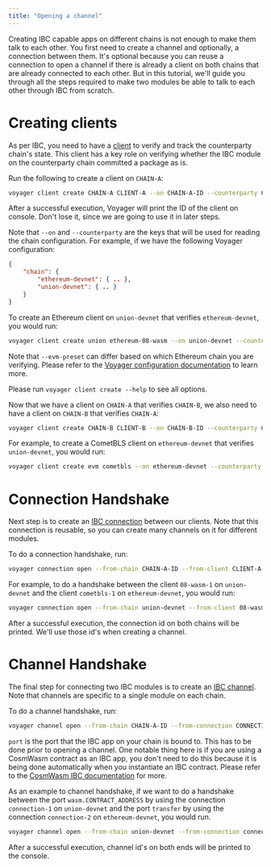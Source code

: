 ```yaml
---
title: "Opening a channel"
---
```


Creating IBC capable apps on different chains is not enough to make them talk to each other. You first need to create a channel
and optionally, a connection between them. It's optional because you can reuse a connection to open a channel if there is already
a client on both chains that are already connected to each other. But in this tutorial, we'll guide you through all the steps required
to make two modules be able to talk to each other through IBC from scratch.

# Creating clients

As per IBC, you need to have a [client](https://github.com/cosmos/ibc/blob/main/spec/core/ics-002-client-semantics/README.md) to verify and track the counterparty chain's state. This client has a key role on verifying whether the IBC module on the counterparty chain committed a package as is.

Run the following to create a client on `CHAIN-A`:

```bash
voyager client create CHAIN-A CLIENT-A --on CHAIN-A-ID --counterparty CHAIN-B-ID ADDITIONAL-ARGS..
```

After a successful execution, Voyager will print the ID of the client on console. Don't lose it, since we are going to use it in later steps.

Note that `--on` and `--counterparty` are the keys that will be used for reading the chain configuration. For example, if we have the following Voyager configuration:

```json
{
	"chain": {
		"ethereum-devnet": { .. },
		"union-devnet": { .. }
	}
}
```

To create an Ethereum client on `union-devnet` that verifies `ethereum-devnet`, you would run:

```bash
voyager client create union ethereum-08-wasm --on union-devnet --counterparty ethereum-devnet --evm-preset minimal
```

Note that `--evm-preset` can differ based on which Ethereum chain you are verifying. Please refer to the [Voyager configuration documentation](04_infrastructure/02_relayers/voyager.md) to learn more.

Please run `voyager client create --help` to see all options.

Now that we have a client on `CHAIN-A` that verifies `CHAIN-B`, we also need to have a client on `CHAIN-B` that verifies `CHAIN-A`:

```bash
voyager client create CHAIN-B CLIENT-B --on CHAIN-B-ID --counterparty CHAIN-B-ID ADDITIONAL-ARGS..
```

For example, to create a CometBLS client on `ethereum-devnet` that verifies `union-devnet`, you would run:

```bash
voyager client create evm cometbls --on ethereum-devnet --counterparty union-devnet
```

# Connection Handshake

Next step is to create an [IBC connection](https://github.com/cosmos/ibc/blob/main/spec/core/ics-003-connection-semantics/README.md) between our clients. Note that this connection is reusable, so you can create many channels on it for different modules.

To do a connection handshake, run:

```bash
voyager connection open --from-chain CHAIN-A-ID --from-client CLIENT-A-ID --to-chain CHAIN-B-ID --to-client CLIENT-B-ID
```

For example, to do a handshake between the client `08-wasm-1` on `union-devnet` and the client `cometbls-1` on `ethereum-devnet`, you would run:

```bash
voyager connection open --from-chain union-devnet --from-client 08-wasm-1 --to-chain ethereum-devnet --to-client cometbls-1
```

After a successful execution, the connection id on both chains will be printed. We'll use those id's when creating a channel.

# Channel Handshake

The final step for connecting two IBC modules is to create an [IBC channel](https://github.com/cosmos/ibc/blob/main/spec/core/ics-004-channel-and-packet-semantics/README.md). Note that channels are specific to a single module on each chain.

To do a channel handshake, run:

```bash
voyager channel open --from-chain CHAIN-A-ID --from-connection CONNECTION-A-ID --from-port PORT-A-ID --to-chain CHAIN-B-ID --to-connection CONNECTION-B-ID --to-port PORT-B-ID
```

`port` is the port that the IBC app on your chain is bound to. This has to be done prior to opening a channel. One notable thing here is if you are using a CosmWasm contract as an IBC app, you don't need to do this because it is being done automatically when you instantiate an IBC contract. Please refer to the [CosmWasm IBC documentation](https://github.com/CosmWasm/cosmwasm/blob/main/IBC.md) for more.

As an example to channel handshake, if we want to do a handshake between the port `wasm.CONTRACT_ADDRESS` by using the connection `connection-1` on `union-devnet` and the port `transfer` by using the connection `connection-2` on `ethereum-devnet`, you would run.

```bash
voyager channel open --from-chain union-devnet --from-connection connection-1 --from-port wasm.CONTRACT_ADDRESS --to-chain ethereum-devnet --to-connection connection-2 --to-port transfer
```

After a successful execution, channel id's on both ends will be printed to the console.
